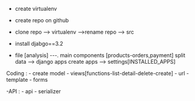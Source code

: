 - create virtualenv
- create repo on github
- clone repo --> virtualenv -->rename repo --> src

- install djabgo==3.2
- file [analysis] ---. main components [products-orders,payment]
split data --> django apps
create apps --> settings[INSTALLED_APPS]

Coding :
    - create model
    - views[functions-list-detail-delete-create]
    - url
    - template
    - forms

-API :
    - api
    - serializer